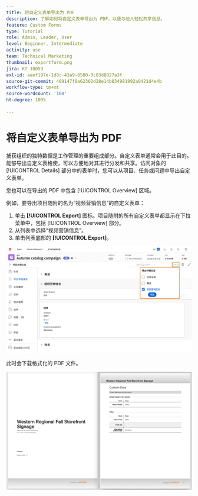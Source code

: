 ```yaml
---
title: 将自定义表单导出为 PDF
description: 了解如何将自定义表单导出为 PDF，以便与他人轻松共享信息。
feature: Custom Forms
type: Tutorial
role: Admin, Leader, User
level: Beginner, Intermediate
activity: use
team: Technical Marketing
thumbnail: exportform.png
jira: KT-10059
exl-id: aeef197e-1d8c-43a9-8580-0c83d8027a3f
source-git-commit: 409147f9a62302d28e14b834981992a0421d4e4b
workflow-type: tm+mt
source-wordcount: '160'
ht-degree: 100%

---
```


# 将自定义表单导出为 PDF

捕获组织的独特数据是工作管理的重要组成部分。自定义表单通常会用于此目的。能够导出自定义表格使，可以方便地对其进行分发和共享。访问对象的 [!UICONTROL Details] 部分中的表单时，您可以从项目、任务或问题中导出自定义表单。

您也可以在导出的 PDF 中包含 [!UICONTROL Overview] 区域。

例如，要导出项目随附的名为“视频营销信息”的自定义表单：

1. 单击 **[!UICONTROL Export]** 图标。项目随附的所有自定义表单都显示在下拉菜单中，包括 [!UICONTROL Overview] 部分。
1. 从列表中选择“视频营销信息”。
1. 单击列表底部的 **[!UICONTROL Export]**。

![自定义表单导出选项](assets/custom-forms-export-1.png)

此时会下载格式化的 PDF 文件。

![导出的自定义表单示例](assets/custom-forms-export-2.png)
